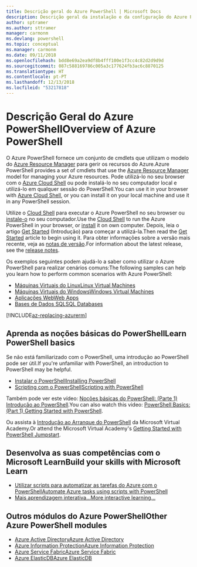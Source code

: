 ```yaml
---
title: Descrição geral do Azure PowerShell | Microsoft Docs
description: Descrição geral da instalação e da configuração do Azure PowerShell.
author: sptramer
ms.author: sttramer
manager: carmonm
ms.devlang: powershell
ms.topic: conceptual
ms.manager: carmonm
ms.date: 09/11/2018
ms.openlocfilehash: bdd8e69a2ea9df8b4fff100e1f3cc4c82d2d9d9d
ms.sourcegitcommit: 087c588169786c005a3c177624fb3ac6c8870125
ms.translationtype: HT
ms.contentlocale: pt-PT
ms.lasthandoff: 12/13/2018
ms.locfileid: "53217818"
---
```

# <a name="overview-of-azure-powershell"></a><span data-ttu-id="a2024-103">Descrição Geral do Azure PowerShell</span><span class="sxs-lookup"><span data-stu-id="a2024-103">Overview of Azure PowerShell</span></span>

<span data-ttu-id="a2024-104">O Azure PowerShell fornece um conjunto de cmdlets que utilizam o modelo do [Azure Resource Manager](/azure/azure-resource-manager/resource-group-overview) para gerir os recursos do Azure.</span><span class="sxs-lookup"><span data-stu-id="a2024-104">Azure PowerShell provides a set of cmdlets that use the [Azure Resource Manager](/azure/azure-resource-manager/resource-group-overview) model for managing your Azure resources.</span></span> <span data-ttu-id="a2024-105">Pode utilizá-lo no seu browser com o [Azure Cloud Shell](/azure/cloud-shell/overview) ou pode instalá-lo no seu computador local e utilizá-lo em qualquer sessão do PowerShell.</span><span class="sxs-lookup"><span data-stu-id="a2024-105">You can use it in your browser with [Azure Cloud Shell](/azure/cloud-shell/overview), or you can install it on your local machine and use it in any PowerShell session.</span></span>

<span data-ttu-id="a2024-106">Utilize o [Cloud Shell](/azure/cloud-shell/overview) para executar o Azure PowerShell no seu browser ou [instale-o](install-azurerm-ps.md) no seu computador.</span><span class="sxs-lookup"><span data-stu-id="a2024-106">Use the [Cloud Shell](/azure/cloud-shell/overview) to run the Azure PowerShell in your browser, or [install](install-azurerm-ps.md) it on own computer.</span></span> <span data-ttu-id="a2024-107">Depois, leia o artigo [Get Started](get-started-azureps.md) (Introdução) para começar a utilizá-la.</span><span class="sxs-lookup"><span data-stu-id="a2024-107">Then read the [Get Started](get-started-azureps.md) article to begin using it.</span></span> <span data-ttu-id="a2024-108">Para obter informações sobre a versão mais recente, veja as [notas de versão](release-notes-azureps.md).</span><span class="sxs-lookup"><span data-stu-id="a2024-108">For information about the latest release, see the [release notes](release-notes-azureps.md).</span></span>

<span data-ttu-id="a2024-109">Os exemplos seguintes podem ajudá-lo a saber como utilizar o Azure PowerShell para realizar cenários comuns:</span><span class="sxs-lookup"><span data-stu-id="a2024-109">The following samples can help you learn how to perform common scenarios with Azure PowerShell:</span></span>

* [<span data-ttu-id="a2024-110">Máquinas Virtuais do Linux</span><span class="sxs-lookup"><span data-stu-id="a2024-110">Linux Virtual Machines</span></span>](/azure/virtual-machines/virtual-machines-linux-powershell-samples?toc=/powershell/azure/toc.json)
* [<span data-ttu-id="a2024-111">Máquinas Virtuais do Windows</span><span class="sxs-lookup"><span data-stu-id="a2024-111">Windows Virtual Machines</span></span>](/azure/virtual-machines/virtual-machines-windows-powershell-samples?toc=/powershell/azure/toc.json)
* [<span data-ttu-id="a2024-112">Aplicações Web</span><span class="sxs-lookup"><span data-stu-id="a2024-112">Web Apps</span></span>](/azure/app-service-web/app-service-powershell-samples?toc=/powershell/azure/toc.json)
* [<span data-ttu-id="a2024-113">Bases de Dados SQL</span><span class="sxs-lookup"><span data-stu-id="a2024-113">SQL Databases</span></span>](/azure/sql-database/sql-database-powershell-samples?toc=/powershell/azure/toc.json)

[!INCLUDE[az-replacing-azurerm](../includes/az-replacing-azurerm.md)]

## <a name="learn-powershell-basics"></a><span data-ttu-id="a2024-114">Aprenda as noções básicas do PowerShell</span><span class="sxs-lookup"><span data-stu-id="a2024-114">Learn PowerShell basics</span></span>

<span data-ttu-id="a2024-115">Se não está familiarizado com o PowerShell, uma introdução ao PowerShell pode ser útil.</span><span class="sxs-lookup"><span data-stu-id="a2024-115">If you're unfamiliar with PowerShell, an introduction to PowerShell may be helpful.</span></span>

* [<span data-ttu-id="a2024-116">Instalar o PowerShell</span><span class="sxs-lookup"><span data-stu-id="a2024-116">Installing PowerShell</span></span>](/powershell/scripting/setup/installing-windows-powershell)
* [<span data-ttu-id="a2024-117">Scripting com o PowerShell</span><span class="sxs-lookup"><span data-stu-id="a2024-117">Scripting with PowerShell</span></span>](/powershell/scripting/powershell-scripting)

<span data-ttu-id="a2024-118">Também pode ver este vídeo: [Noções básicas do PowerShell: (Parte 1) Introdução ao PowerShell](https://channel9.msdn.com/Blogs/Taste-of-Premier/PowerShellBasicsPart1).</span><span class="sxs-lookup"><span data-stu-id="a2024-118">You can also watch this video: [PowerShell Basics: (Part 1) Getting Started with PowerShell](https://channel9.msdn.com/Blogs/Taste-of-Premier/PowerShellBasicsPart1).</span></span>

<span data-ttu-id="a2024-119">Ou assista à [Introdução ao Arranque do PowerShell](https://mva.microsoft.com/liveevents/powershell-jumpstart) da Microsoft Virtual Academy.</span><span class="sxs-lookup"><span data-stu-id="a2024-119">Or attend the Microsoft Virtual Academy's [Getting Started with PowerShell Jumpstart](https://mva.microsoft.com/liveevents/powershell-jumpstart).</span></span>

## <a name="build-your-skills-with-microsoft-learn"></a><span data-ttu-id="a2024-120">Desenvolva as suas competências com o Microsoft Learn</span><span class="sxs-lookup"><span data-stu-id="a2024-120">Build your skills with Microsoft Learn</span></span>

- [<span data-ttu-id="a2024-121">Utilizar scripts para automatizar as tarefas do Azure com o PowerShell</span><span class="sxs-lookup"><span data-stu-id="a2024-121">Automate Azure tasks using scripts with PowerShell</span></span>](/learn/modules/automate-azure-tasks-with-powershell/)
- [<span data-ttu-id="a2024-122">Mais aprendizagem interativa...</span><span class="sxs-lookup"><span data-stu-id="a2024-122">More interactive learning...</span></span>](/learn/browse/?term=powershell)

## <a name="other-azure-powershell-modules"></a><span data-ttu-id="a2024-123">Outros módulos do Azure PowerShell</span><span class="sxs-lookup"><span data-stu-id="a2024-123">Other Azure PowerShell modules</span></span>

* [<span data-ttu-id="a2024-124">Azure Active Directory</span><span class="sxs-lookup"><span data-stu-id="a2024-124">Azure Active Directory</span></span>](/powershell/azure/active-directory/)
* [<span data-ttu-id="a2024-125">Azure Information Protection</span><span class="sxs-lookup"><span data-stu-id="a2024-125">Azure Information Protection</span></span>](/powershell/azure/aip/)
* [<span data-ttu-id="a2024-126">Azure Service Fabric</span><span class="sxs-lookup"><span data-stu-id="a2024-126">Azure Service Fabric</span></span>](/powershell/azure/service-fabric/)
* [<span data-ttu-id="a2024-127">Azure ElasticDB</span><span class="sxs-lookup"><span data-stu-id="a2024-127">Azure ElasticDB</span></span>](/powershell/azure/elasticdbjobs/)

